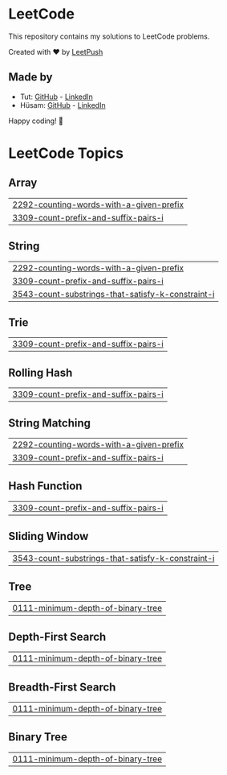# LeetCode

This repository contains my solutions to LeetCode problems.

Created with :heart: by [LeetPush](https://github.com/husamahmud/LeetPush)

 ## Made by 
 - Tut: [GitHub](https://github.com/TutTrue) - [LinkedIn](https://www.linkedin.com/in/mahmoud-hamdy-8b6825245/)
 - Hüsam: [GitHub](https://github.com/husamahmud) - [LinkedIn](https://www.linkedin.com/in/husamahmud/)

 Happy coding! 🚀
<!---LeetCode Topics Start-->
# LeetCode Topics
## Array
|  |
| ------- |
| [2292-counting-words-with-a-given-prefix](https://github.com/hiruthick371/Problem-Solving/tree/master/2292-counting-words-with-a-given-prefix) |
| [3309-count-prefix-and-suffix-pairs-i](https://github.com/hiruthick371/Problem-Solving/tree/master/3309-count-prefix-and-suffix-pairs-i) |
## String
|  |
| ------- |
| [2292-counting-words-with-a-given-prefix](https://github.com/hiruthick371/Problem-Solving/tree/master/2292-counting-words-with-a-given-prefix) |
| [3309-count-prefix-and-suffix-pairs-i](https://github.com/hiruthick371/Problem-Solving/tree/master/3309-count-prefix-and-suffix-pairs-i) |
| [3543-count-substrings-that-satisfy-k-constraint-i](https://github.com/hiruthick371/Problem-Solving/tree/master/3543-count-substrings-that-satisfy-k-constraint-i) |
## Trie
|  |
| ------- |
| [3309-count-prefix-and-suffix-pairs-i](https://github.com/hiruthick371/Problem-Solving/tree/master/3309-count-prefix-and-suffix-pairs-i) |
## Rolling Hash
|  |
| ------- |
| [3309-count-prefix-and-suffix-pairs-i](https://github.com/hiruthick371/Problem-Solving/tree/master/3309-count-prefix-and-suffix-pairs-i) |
## String Matching
|  |
| ------- |
| [2292-counting-words-with-a-given-prefix](https://github.com/hiruthick371/Problem-Solving/tree/master/2292-counting-words-with-a-given-prefix) |
| [3309-count-prefix-and-suffix-pairs-i](https://github.com/hiruthick371/Problem-Solving/tree/master/3309-count-prefix-and-suffix-pairs-i) |
## Hash Function
|  |
| ------- |
| [3309-count-prefix-and-suffix-pairs-i](https://github.com/hiruthick371/Problem-Solving/tree/master/3309-count-prefix-and-suffix-pairs-i) |
## Sliding Window
|  |
| ------- |
| [3543-count-substrings-that-satisfy-k-constraint-i](https://github.com/hiruthick371/Problem-Solving/tree/master/3543-count-substrings-that-satisfy-k-constraint-i) |
## Tree
|  |
| ------- |
| [0111-minimum-depth-of-binary-tree](https://github.com/hiruthick371/Problem-Solving/tree/master/0111-minimum-depth-of-binary-tree) |
## Depth-First Search
|  |
| ------- |
| [0111-minimum-depth-of-binary-tree](https://github.com/hiruthick371/Problem-Solving/tree/master/0111-minimum-depth-of-binary-tree) |
## Breadth-First Search
|  |
| ------- |
| [0111-minimum-depth-of-binary-tree](https://github.com/hiruthick371/Problem-Solving/tree/master/0111-minimum-depth-of-binary-tree) |
## Binary Tree
|  |
| ------- |
| [0111-minimum-depth-of-binary-tree](https://github.com/hiruthick371/Problem-Solving/tree/master/0111-minimum-depth-of-binary-tree) |
<!---LeetCode Topics End-->